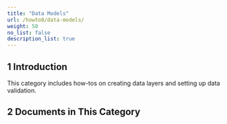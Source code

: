```yaml
---
title: "Data Models"
url: /howto8/data-models/
weight: 50
no_list: false
description_list: true 
---
```


## 1 Introduction

This category includes how-tos on creating data layers and setting up data validation.

## 2 Documents in This Category

